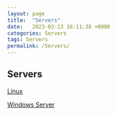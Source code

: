 ```yaml
---
layout: page
title:  "Servers"
date:   2023-03-13 16:11:38 +0900
categories: Servers
tags: Servers
permalink: /Servers/
---
```


## Servers

[Linux](/Servers/Linux/Linux)

[Windows Server](/Servers/Windows)